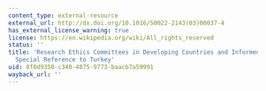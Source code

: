 ```yaml
---
content_type: external-resource
external_url: http://dx.doi.org/10.1016/S0022-2143(03)00037-4
has_external_license_warning: true
license: https://en.wikipedia.org/wiki/All_rights_reserved
status: ''
title: 'Research Ethics Committees in Developing Countries and Informed Consent: With
  Special Reference to Turkey'
uid: 8f8d9350-c340-4875-9773-baacb7a59991
wayback_url: ''
---
```

